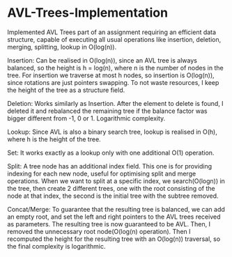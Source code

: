 # AVL-Trees-Implementation
Implemented AVL Trees part of an assignment requiring an efficient data structure, capable of executing all usual operations like insertion, deletion, merging, splitting, lookup in O(log(n)).


Insertion: Can be realised in O(log(n)), since an AVL tree is always balanced, so the height
is h = log(n), where n is the number of nodes in the tree. For insertion we traverse at
most h nodes, so insertion is O(log(n)), since rotations are just pointers swapping.
To not waste resources, I keep the height of the tree as a structure field.

Deletion: Works similarly as Insertion. After the element to delete is found, I deleted
it and rebalanced the remaining tree if the balance factor was bigger different from
-1, 0 or 1. Logarithmic complexity.

Lookup: Since AVL is also a binary search tree, lookup is realised in O(h), where h is
the height of the tree.

Set: It works exactly as a lookup only with one additional O(1) operation.

Split: A tree node has an additional index field. This one is for providing indexing
for each new node, useful for optimising split and merge operations. When we want
to split at a specific index, we search(O(logn)) in the tree, then create 2 different
trees, one with the root consisting of the node at that index, the second is the initial
tree with the subtree removed.

Concat/Merge: To guarantee that the resulting tree is balanced, we can add an empty root,
and set the left and right pointers to the AVL trees received as parameters. The resulting
tree is now guaranteed to be AVL. Then, I removed the unnecessary root node(O(log(n) operation).
Then I recomputed the height for the resulting tree with an O(log(n)) traversal, so
the final complexity is logarithmic.
